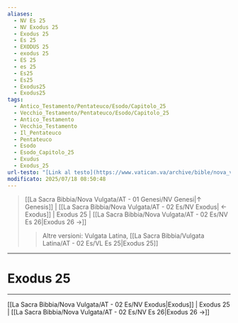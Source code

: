 ```yaml
---
aliases:
  - NV Es 25
  - NV Exodus 25
  - Exodus 25
  - Es 25
  - EXODUS 25
  - exodus 25
  - ES 25
  - es 25
  - Es25
  - Es25
  - Exodus25
  - Exodus25
tags:
  - Antico_Testamento/Pentateuco/Esodo/Capitolo_25
  - Vecchio_Testamento/Pentateuco/Esodo/Capitolo_25
  - Antico_Testamento
  - Vecchio_Testamento
  - Il_Pentateuco
  - Pentateuco
  - Esodo
  - Esodo_Capitolo_25
  - Exudus
  - Exodus_25
url-testo: "[Link al testo](https://www.vatican.va/archive/bible/nova_vulgata/documents/nova-vulgata_vt_exodus_lt.html)"
modificato: 2025/07/18 08:50:48
---
```


> [[La Sacra Bibbia/Nova Vulgata/AT - 01 Genesi/NV Genesi|↑ Genesis]] | [[La Sacra Bibbia/Nova Vulgata/AT - 02 Es/NV Exodus| ← Exodus]] <span class="bianco">| Exodus 25 |</span> [[La Sacra Bibbia/Nova Vulgata/AT - 02 Es/NV Es 26|Exodus 26 →]]
>> <span class="verde">Altre versioni:</span>
>> Vulgata Latina, [[La Sacra Bibbia/Vulgata Latina/AT - 02 Es/VL Es 25|Exodus 25]]

---

# Exodus 25

---

[[La Sacra Bibbia/Nova Vulgata/AT - 02 Es/NV Exodus|Exodus]] | Exodus 25 | [[La Sacra Bibbia/Nova Vulgata/AT - 02 Es/NV Es 26|Exodus 26 →]]